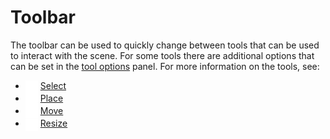 # Toolbar

The toolbar can be used to quickly change between tools that can be used to interact with the scene. For some tools there are additional options that can be set in the [tool options](tool_options.md) panel. For more information on the tools, see:

- <img style="vertical-align:middle" src="../tools/images/select.png" alt="Select Tool Icon" height="20em"/> [Select](../tools/select.md) 
- <img style="vertical-align:middle" src="../tools/images/place.png" alt="Place Tool Icon" height="20em"/> [Place](../tools/place.md) 
- <img style="vertical-align:middle" src="../tools/images/move.png" alt="Move Tool Icon" height="20em"/> [Move](../tools/move.md) 
- <img style="vertical-align:middle" src="../tools/images/resize_wall.png" alt="Resize Tool Icon" height="20em"/> [Resize](../tools/resize.md) 
